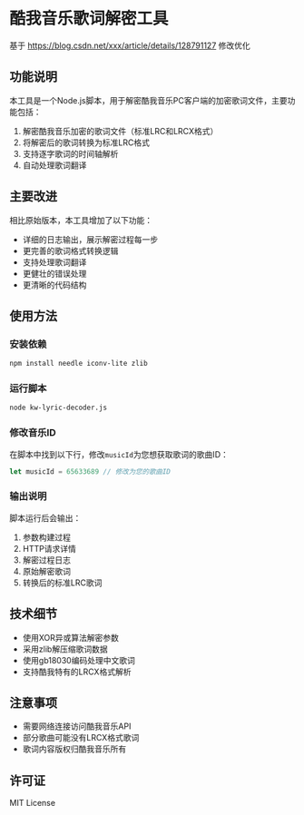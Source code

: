 # 酷我音乐歌词解密工具

基于 https://blog.csdn.net/xxx/article/details/128791127 修改优化

## 功能说明

本工具是一个Node.js脚本，用于解密酷我音乐PC客户端的加密歌词文件，主要功能包括：

1. 解密酷我音乐加密的歌词文件（标准LRC和LRCX格式）
2. 将解密后的歌词转换为标准LRC格式
3. 支持逐字歌词的时间轴解析
4. 自动处理歌词翻译

## 主要改进

相比原始版本，本工具增加了以下功能：

- 详细的日志输出，展示解密过程每一步
- 更完善的歌词格式转换逻辑
- 支持处理歌词翻译
- 更健壮的错误处理
- 更清晰的代码结构

## 使用方法

### 安装依赖

```bash
npm install needle iconv-lite zlib
```

### 运行脚本

```bash
node kw-lyric-decoder.js
```

### 修改音乐ID

在脚本中找到以下行，修改`musicId`为您想获取歌词的歌曲ID：

```javascript
let musicId = 65633689 // 修改为您的歌曲ID
```

### 输出说明

脚本运行后会输出：

1. 参数构建过程
2. HTTP请求详情
3. 解密过程日志
4. 原始解密歌词
5. 转换后的标准LRC歌词

## 技术细节

- 使用XOR异或算法解密参数
- 采用zlib解压缩歌词数据
- 使用gb18030编码处理中文歌词
- 支持酷我特有的LRCX格式解析

## 注意事项

- 需要网络连接访问酷我音乐API
- 部分歌曲可能没有LRCX格式歌词
- 歌词内容版权归酷我音乐所有

## 许可证

MIT License
